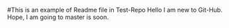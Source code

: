 #This is an example of Readme file in Test-Repo
Hello I am new to Git-Hub. Hope, I am going to master is soon.
